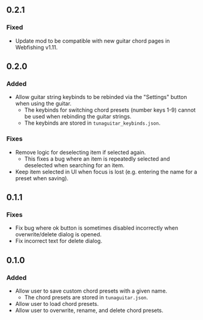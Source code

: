## 0.2.1
### Fixed
- Update mod to be compatible with new guitar chord pages in Webfishing v1.11.


## 0.2.0

### Added
- Allow guitar string keybinds to be rebinded via the "Settings" button when using the guitar.
  - The keybinds for switching chord presets (number keys 1-9) cannot be used when rebinding the guitar strings.
  - The keybinds are stored in `tunaguitar_keybinds.json`.

### Fixes
- Remove logic for deselecting item if selected again.
  - This fixes a bug where an item is repeatedly selected and deselected when searching for an item.
- Keep item selected in UI when focus is lost (e.g. entering the name for a preset when saving).

## 0.1.1

### Fixes
- Fix bug where ok button is sometimes disabled incorrectly when overwrite/delete dialog is opened.
- Fix incorrect text for delete dialog.

## 0.1.0

### Added
- Allow user to save custom chord presets with a given name.
  - The chord presets are stored in `tunaguitar.json`.
- Allow user to load chord presets.
- Allow user to overwrite, rename, and delete chord presets.